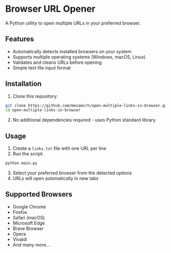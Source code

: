 # Browser URL Opener

A Python utility to open multiple URLs in your preferred browser.

## Features

- Automatically detects installed browsers on your system
- Supports multiple operating systems (Windows, macOS, Linux)
- Validates and cleans URLs before opening
- Simple text file input format

## Installation

1. Clone this repository:
```bash
git clone https://github.com/mesamirh/open-multiple-links-in-browser.git
cd open-multiple-links-in-browser
```

2. No additional dependencies required - uses Python standard library.

## Usage

1. Create a `links.txt` file with one URL per line
2. Run the script:
```bash
python main.py
```
3. Select your preferred browser from the detected options
4. URLs will open automatically in new tabs

## Supported Browsers

- Google Chrome
- Firefox
- Safari (macOS)
- Microsoft Edge
- Brave Browser
- Opera
- Vivaldi
- And many more...
